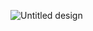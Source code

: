 ![Untitled design](https://github.com/user-attachments/assets/840c6f93-65ad-46a3-ae14-641e9fb61984)
